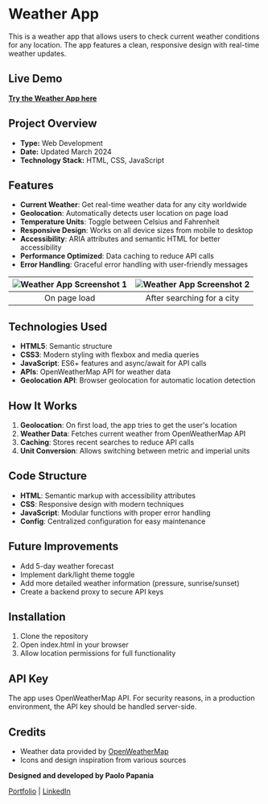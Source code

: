 # Weather App

This is a weather app that allows users to check current weather conditions for any location. The app features a clean, responsive design with real-time weather updates.

## Live Demo

**[Try the Weather App here](https://papaniap.github.io/weather_app/)**

## Project Overview

- **Type:** Web Development
- **Date:** Updated March 2024
- **Technology Stack:** HTML, CSS, JavaScript

## Features

- **Current Weather**: Get real-time weather data for any city worldwide
- **Geolocation**: Automatically detects user location on page load
- **Temperature Units**: Toggle between Celsius and Fahrenheit
- **Responsive Design**: Works on all device sizes from mobile to desktop
- **Accessibility**: ARIA attributes and semantic HTML for better accessibility
- **Performance Optimized**: Data caching to reduce API calls
- **Error Handling**: Graceful error handling with user-friendly messages

<!-- ![Weather App Screenshot 1](images/weather-app-1.png)

![Weather App Screenshot 2](/images/weather-app-2.jpeg) -->

| ![Weather App Screenshot 1](images/weather-app-3.png) | ![Weather App Screenshot 2](images/weather-app-4.png) |
| :---------------------------------------------------: | :---------------------------------------------------: |
|                     On page load                      |              After searching for a city               |

## Technologies Used

- **HTML5**: Semantic structure
- **CSS3**: Modern styling with flexbox and media queries
- **JavaScript**: ES6+ features and async/await for API calls
- **APIs**: OpenWeatherMap API for weather data
- **Geolocation API**: Browser geolocation for automatic location detection

## How It Works

1. **Geolocation**: On first load, the app tries to get the user's location
2. **Weather Data**: Fetches current weather from OpenWeatherMap API
3. **Caching**: Stores recent searches to reduce API calls
4. **Unit Conversion**: Allows switching between metric and imperial units

## Code Structure

- **HTML**: Semantic markup with accessibility attributes
- **CSS**: Responsive design with modern techniques
- **JavaScript**: Modular functions with proper error handling
- **Config**: Centralized configuration for easy maintenance

## Future Improvements

- Add 5-day weather forecast
- Implement dark/light theme toggle
- Add more detailed weather information (pressure, sunrise/sunset)
- Create a backend proxy to secure API keys

## Installation

1. Clone the repository
2. Open index.html in your browser
3. Allow location permissions for full functionality

## API Key

The app uses OpenWeatherMap API. For security reasons, in a production environment, the API key should be handled server-side.

## Credits

- Weather data provided by [OpenWeatherMap](https://openweathermap.org/)
- Icons and design inspiration from various sources

**Designed and developed by Paolo Papania**

[Portfolio](https://www.papaniap.dk) | [LinkedIn](https://www.linkedin.com/in/papaniap/)
